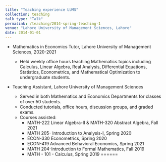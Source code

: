 ```yaml
---
title: "Teaching experience LUMS"
collection: teaching
talk_type: "Talk"
permalink: /teaching/2014-spring-teaching-1
venue: "Lahore University of Management Sciences, Lahore"
date: 2014-01-01
---
```


* Mathematics in Economics Tutor, Lahore University of Management Sciences, 2020-2021
  * Held weekly office hours teaching Mathematics topics including Calculus, Linear Algebra, Real Analysis, Differential Equations, Statistics, Econometrics, and Mathematical Optimization to undergraduate students.

* Teaching Assistant, Lahore University of Management Sciences
  * Served in both Mathematics and Economics Departments for classes of over 50 students.
  * Conducted tutorials, office hours, discussion groups, and graded exams.
  * Courses assisted:
    * MATH-222 Linear Algebra-II & MATH-320 Abstract Algebra, Fall 2021
    * MATH 205- Introduction to Analysis-I, Spring 2020
    * ECON-330 Econometrics, Spring 2020
    * ECON-419 Advanced Behavioral Economics, Spring 2021
    * MATH 204-Introduction to Formal Mathematics, Fall 2019
    * MATH - 101 - Calculus, Spring 2019
======
